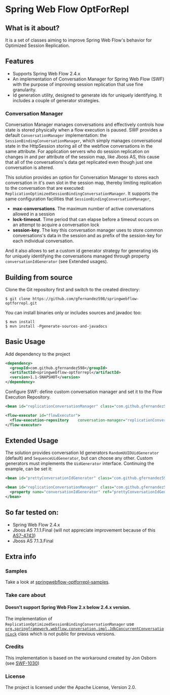 Spring Web Flow OptForRepl
==========================

## What is it about?

It is a set of classes aiming to improve Spring Web Flow's behavior for 
Optimized Session Replication.

## Features

- Supports Spring Web Flow 2.4.x
- An implementation of Conversation Manager for Spring Web Flow (SWF) with the
purpose of improving session replication that use fine granularity.
- Id generation utility, designed to generate ids for uniquely identifying. It
includes a couple of generator strategies.

### Conversation Manager

Conversation Manager manages conversations and effectively controls how state 
is stored physically when a flow execution is paused. 
SWF provides a default `ConversationManager` implementation: the 
`SessionBindingConversationManager`, which simply manages conversational state 
in the HttpSession storing all of the webflow conversations in the same 
attribute. For application servers who do session replication on changes in 
and per attribute of the session map, like Jboss AS, this cause that all of 
the conversations's data get replicated even though just one conversation is 
altered.

This solution provides an option for Conversation Manager to stores each 
conversation in it's own slot in the session map, thereby limiting replication 
to the conversation that are executed: 
`ReplicationOptimizedSessionBindingConversationManager`. It supports the same 
configuration facilities that `SessionBindingConversationManager`,

- **max-conversations**. The maximum number of active conversations allowed 
in a session
- **lock-timeout**. Time period that can elapse before a timeout occurs on an 
attempt to acquire a conversation lock
- **session-key**. The key this conversation manager uses to store common 
conversations's data in the session and as prefix of the session-key for each 
individual conversation.

And it also allows to set a custom id generator strategy for generating ids 
for uniquely identifying the conversations managed through property 
`conversationIdGenerator` (see Extended usages).

## Building from source

Clone the Git repository first and switch to the created directory:

    $ git clone https://github.com/gfernandez598/springwebflow-optforrepl.git

You can install binaries only or includes sources and javadoc too:

    $ mvn install
    $ mvn install -Pgenerate-sources-and-javadocs

## Basic Usage

Add dependency to the project

```xml
<dependency>
  <groupId>com.github.gfernandez598</groupId>
  <artifactId>springwebflow-optforrepl</artifactId>
  <version>1.1-SNAPSHOT</version>
</dependency>
```

Configure SWF: define custom conversation manager and set it to the Flow 
Execution Repository.

```xml
<bean id="replicationConversationManager" class="com.github.gfernandez598.swf.conversation.optforrepl.ReplicationOptimizedSessionBindingConversationManager" />

<flow-executor id="flowExecutor">
  <flow-execution-repository	conversation-manager="replicationConversationManager" />
</flow-executor>
```

## Extended Usage

The solution provides conversation Id generators `RandomUUIDUidGenerator` 
(default) and `SequenceUidGenerator`, but can choose any other. Custom 
generators must implements the `UidGenerator` interface. Continuing the 
example, can be set it:

```xml
<bean id="prettyConversationIdGenerator" class="com.github.gfernandez598.swf.util.SequenceUidGenerator" />

<bean id="replicationConversationManager" class="com.github.gfernandez598.swf.conversation.optforrepl.ReplicationOptimizedSessionBindingConversationManager">
  <property name="conversationIdGenerator" ref="prettyConversationIdGenerator" />
</bean>
```

## So far tested on:

- Spring Web Flow 2.4.x
- Jboss AS 7.1.1.Final (will not appreciate improvement because of this 
[AS7-4743](https://issues.jboss.org/browse/AS7-4743))
- Jboss AS 7.1.3.Final

## Extra info

### Samples

Take a look at [springwebflow-optforrepl-samples](https://github.com/gfernandez598/springwebflow-optforrepl-samples).

### Take care about

#### Doesn't support Spring Web Flow 2.x below 2.4.x version. 
The implementation of `ReplicationOptimizedSessionBindingConversationManager` 
use 
[`org.springframework.webflow.conversation.impl.JdkConcurrentConversationLock`](http://docs.spring.io/autorepo/docs/webflow/2.4.x/api/org/springframework/webflow/conversation/impl/JdkConcurrentConversationLock.html) 
class which is not public for previous versions.

### Credits

This implementation is based on the workaround created by Jon Osborn 
(see [SWF-1030](https://jira.spring.io/browse/SWF-1030))

### License

The project is licensed under the Apache License, Version 2.0.
